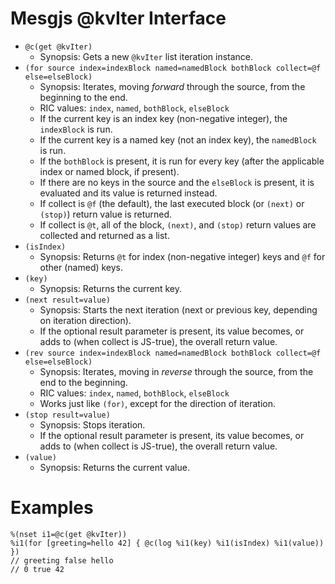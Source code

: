 # Mesgjs @kvIter Interface

* `@c(get @kvIter)`
  * Synopsis: Gets a new `@kvIter` list iteration instance.  
* `(for source index=indexBlock named=namedBlock bothBlock collect=@f else=elseBlock)`
  * Synopsis: Iterates, moving *forward* through the source, from the beginning to the end.  
  * RIC values: `index`, `named`, `bothBlock`, `elseBlock`
  * If the current key is an index key (non-negative integer), the `indexBlock` is run.  
  * If the current key is a named key (not an index key), the `namedBlock` is run.  
  * If the `bothBlock` is present, it is run for every key (after the applicable index or named block, if present).  
  * If there are no keys in the source and the `elseBlock` is present, it is evaluated and its value is returned instead.  
  * If collect is `@f` (the default), the last executed block (or `(next)` or `(stop)`) return value is returned.  
  * If collect is `@t`, all of the block, `(next)`, and `(stop)` return values are collected and returned as a list.  
* `(isIndex)`  
  * Synopsis: Returns `@t` for index (non-negative integer) keys and `@f` for other (named) keys.  
* `(key)`  
  * Synopsis: Returns the current key.  
* `(next result=value)`  
  * Synopsis: Starts the next iteration (next or previous key, depending on iteration direction).  
  * If the optional result parameter is present, its value becomes, or adds to (when collect is JS-true), the overall return value.   
* `(rev source index=indexBlock named=namedBlock bothBlock collect=@f else=elseBlock)`  
  * Synopsis: Iterates, moving in *reverse* through the source, from the end to the beginning.  
  * RIC values: `index`, `named`, `bothBlock`, `elseBlock`  
  * Works just like `(for)`, except for the direction of iteration.  
* `(stop result=value)`  
  * Synopsis: Stops iteration.  
  * If the optional result parameter is present, its value becomes, or adds to (when collect is JS-true), the overall return value.  
* `(value)`  
  * Synopsis: Returns the current value.

# Examples

```mesgjs
%(nset i1=@c(get @kvIter))  
%i1(for [greeting=hello 42] { @c(log %i1(key) %i1(isIndex) %i1(value)) })  
// greeting false hello  
// 0 true 42  
```
